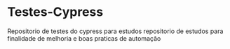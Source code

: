 # Testes-Cypress
Repositorio de testes do cypress para estudos
repositorio de estudos para finalidade de melhoria e boas praticas de automação
